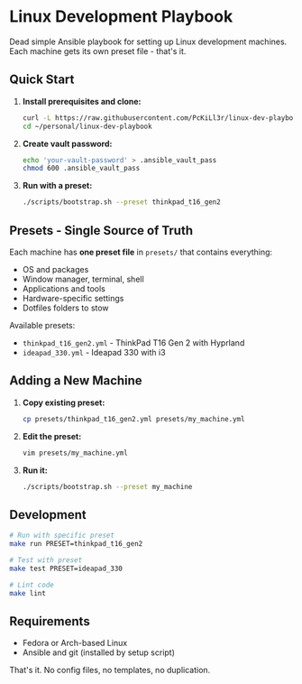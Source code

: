 # Linux Development Playbook

Dead simple Ansible playbook for setting up Linux development machines. Each machine gets its own preset file - that's it.

## Quick Start

1. **Install prerequisites and clone:**
   ```bash
   curl -L https://raw.githubusercontent.com/PcKiLl3r/linux-dev-playbook/master/resources/setup.sh | bash
   cd ~/personal/linux-dev-playbook
   ```

2. **Create vault password:**
   ```bash
   echo 'your-vault-password' > .ansible_vault_pass
   chmod 600 .ansible_vault_pass
   ```

3. **Run with a preset:**
   ```bash
   ./scripts/bootstrap.sh --preset thinkpad_t16_gen2
   ```

## Presets - Single Source of Truth

Each machine has **one preset file** in `presets/` that contains everything:
- OS and packages
- Window manager, terminal, shell
- Applications and tools
- Hardware-specific settings
- Dotfiles folders to stow

Available presets:
- `thinkpad_t16_gen2.yml` - ThinkPad T16 Gen 2 with Hyprland
- `ideapad_330.yml` - Ideapad 330 with i3

## Adding a New Machine

1. **Copy existing preset:**
   ```bash
   cp presets/thinkpad_t16_gen2.yml presets/my_machine.yml
   ```

2. **Edit the preset:**
   ```bash
   vim presets/my_machine.yml
   ```

3. **Run it:**
   ```bash
   ./scripts/bootstrap.sh --preset my_machine
   ```

## Development

```bash
# Run with specific preset
make run PRESET=thinkpad_t16_gen2

# Test with preset
make test PRESET=ideapad_330

# Lint code
make lint
```

## Requirements

- Fedora or Arch-based Linux
- Ansible and git (installed by setup script)

That's it. No config files, no templates, no duplication.
